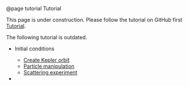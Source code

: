 
@page tutorial Tutorial

This page is under construction. Please follow the tutorial on GitHub first [Tutorial](https://github.com/YihanWangAstro/SpaceHub/tree/master/tutorial).

The following tutorial is outdated.

- Initial conditions 
    - <a href="create_kepler.html"> Create Kepler orbit </a>  
    - <a href="particle_manip.html"> Particle manipulation </a>  
    - <a href="scattering_exp.html"> Scattering experiment </a> 

- 
